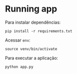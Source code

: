 # Running app
Para instalar dependências:
``` 
pip install -r requirements.txt
```
Acessar `env`:
```
source venv/bin/activate
```
Para executar a aplicação:
```
python app.py
```
